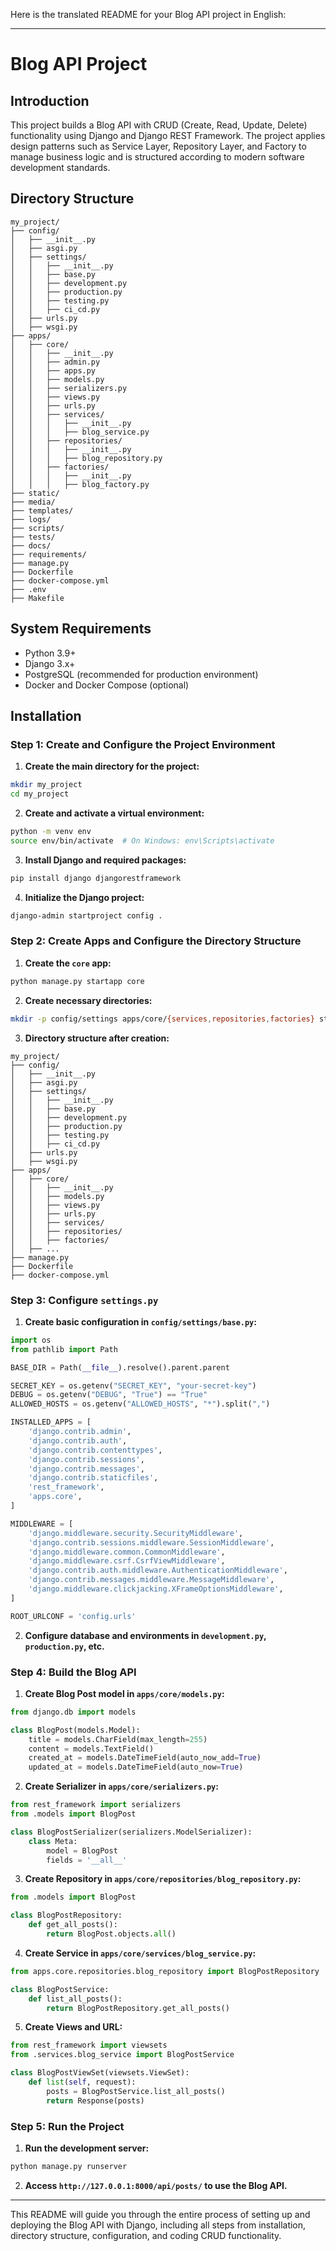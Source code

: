 Here is the translated README for your Blog API project in English:

---

# Blog API Project

## Introduction
This project builds a Blog API with CRUD (Create, Read, Update, Delete) functionality using Django and Django REST Framework. The project applies design patterns such as Service Layer, Repository Layer, and Factory to manage business logic and is structured according to modern software development standards.

## Directory Structure
```
my_project/
├── config/
│   ├── __init__.py
│   ├── asgi.py
│   ├── settings/
│   │   ├── __init__.py
│   │   ├── base.py
│   │   ├── development.py
│   │   ├── production.py
│   │   ├── testing.py
│   │   ├── ci_cd.py
│   ├── urls.py
│   ├── wsgi.py
├── apps/
│   ├── core/
│   │   ├── __init__.py
│   │   ├── admin.py
│   │   ├── apps.py
│   │   ├── models.py
│   │   ├── serializers.py
│   │   ├── views.py
│   │   ├── urls.py
│   │   ├── services/
│   │   │   ├── __init__.py
│   │   │   ├── blog_service.py
│   │   ├── repositories/
│   │   │   ├── __init__.py
│   │   │   ├── blog_repository.py
│   │   ├── factories/
│   │   │   ├── __init__.py
│   │   │   ├── blog_factory.py
├── static/
├── media/
├── templates/
├── logs/
├── scripts/
├── tests/
├── docs/
├── requirements/
├── manage.py
├── Dockerfile
├── docker-compose.yml
├── .env
├── Makefile
```

## System Requirements

- Python 3.9+
- Django 3.x+
- PostgreSQL (recommended for production environment)
- Docker and Docker Compose (optional)

## Installation

### Step 1: Create and Configure the Project Environment

1. **Create the main directory for the project:**

```bash
mkdir my_project
cd my_project
```

2. **Create and activate a virtual environment:**

```bash
python -m venv env
source env/bin/activate  # On Windows: env\Scripts\activate
```

3. **Install Django and required packages:**

```bash
pip install django djangorestframework
```

4. **Initialize the Django project:**

```bash
django-admin startproject config .
```

### Step 2: Create Apps and Configure the Directory Structure

1. **Create the `core` app:**

```bash
python manage.py startapp core
```

2. **Create necessary directories:**

```bash
mkdir -p config/settings apps/core/{services,repositories,factories} static/css static/js static/images media/uploads templates/core logs scripts tests docs requirements
```

3. **Directory structure after creation:**

```plaintext
my_project/
├── config/
│   ├── __init__.py
│   ├── asgi.py
│   ├── settings/
│   │   ├── __init__.py
│   │   ├── base.py
│   │   ├── development.py
│   │   ├── production.py
│   │   ├── testing.py
│   │   ├── ci_cd.py
│   ├── urls.py
│   ├── wsgi.py
├── apps/
│   ├── core/
│   │   ├── __init__.py
│   │   ├── models.py
│   │   ├── views.py
│   │   ├── urls.py
│   │   ├── services/
│   │   ├── repositories/
│   │   ├── factories/
│   ├── ...
├── manage.py
├── Dockerfile
├── docker-compose.yml
```

### Step 3: Configure `settings.py`

1. **Create basic configuration in `config/settings/base.py`:**

```python
import os
from pathlib import Path

BASE_DIR = Path(__file__).resolve().parent.parent

SECRET_KEY = os.getenv("SECRET_KEY", "your-secret-key")
DEBUG = os.getenv("DEBUG", "True") == "True"
ALLOWED_HOSTS = os.getenv("ALLOWED_HOSTS", "*").split(",")

INSTALLED_APPS = [
    'django.contrib.admin',
    'django.contrib.auth',
    'django.contrib.contenttypes',
    'django.contrib.sessions',
    'django.contrib.messages',
    'django.contrib.staticfiles',
    'rest_framework',
    'apps.core',
]

MIDDLEWARE = [
    'django.middleware.security.SecurityMiddleware',
    'django.contrib.sessions.middleware.SessionMiddleware',
    'django.middleware.common.CommonMiddleware',
    'django.middleware.csrf.CsrfViewMiddleware',
    'django.contrib.auth.middleware.AuthenticationMiddleware',
    'django.contrib.messages.middleware.MessageMiddleware',
    'django.middleware.clickjacking.XFrameOptionsMiddleware',
]

ROOT_URLCONF = 'config.urls'
```

2. **Configure database and environments in `development.py`, `production.py`, etc.**

### Step 4: Build the Blog API

1. **Create Blog Post model in `apps/core/models.py`:**

```python
from django.db import models

class BlogPost(models.Model):
    title = models.CharField(max_length=255)
    content = models.TextField()
    created_at = models.DateTimeField(auto_now_add=True)
    updated_at = models.DateTimeField(auto_now=True)
```

2. **Create Serializer in `apps/core/serializers.py`:**

```python
from rest_framework import serializers
from .models import BlogPost

class BlogPostSerializer(serializers.ModelSerializer):
    class Meta:
        model = BlogPost
        fields = '__all__'
```

3. **Create Repository in `apps/core/repositories/blog_repository.py`:**

```python
from .models import BlogPost

class BlogPostRepository:
    def get_all_posts():
        return BlogPost.objects.all()
```

4. **Create Service in `apps/core/services/blog_service.py`:**

```python
from apps.core.repositories.blog_repository import BlogPostRepository

class BlogPostService:
    def list_all_posts():
        return BlogPostRepository.get_all_posts()
```

5. **Create Views and URL:**

```python
from rest_framework import viewsets
from .services.blog_service import BlogPostService

class BlogPostViewSet(viewsets.ViewSet):
    def list(self, request):
        posts = BlogPostService.list_all_posts()
        return Response(posts)
```

### Step 5: Run the Project

1. **Run the development server:**

```bash
python manage.py runserver
```

2. **Access `http://127.0.0.1:8000/api/posts/` to use the Blog API.**

---

This README will guide you through the entire process of setting up and deploying the Blog API with Django, including all steps from installation, directory structure, configuration, and coding CRUD functionality.